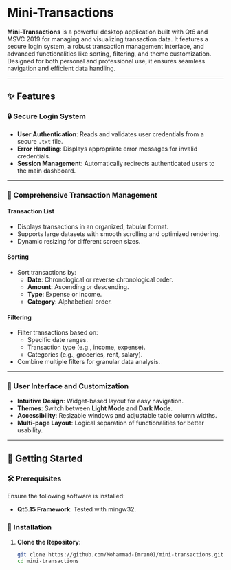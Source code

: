 # Mini-Transactions

**Mini-Transactions** is a powerful desktop application built with Qt6 and MSVC 2019 for managing and visualizing transaction data. It features a secure login system, a robust transaction management interface, and advanced functionalities like sorting, filtering, and theme customization. Designed for both personal and professional use, it ensures seamless navigation and efficient data handling.

---

## ✨ Features

### 🔒 Secure Login System
- **User Authentication**: Reads and validates user credentials from a secure `.txt` file.
- **Error Handling**: Displays appropriate error messages for invalid credentials.
- **Session Management**: Automatically redirects authenticated users to the main dashboard.

---

### 💼 Comprehensive Transaction Management
#### **Transaction List**
- Displays transactions in an organized, tabular format.
- Supports large datasets with smooth scrolling and optimized rendering.
- Dynamic resizing for different screen sizes.

#### **Sorting**
- Sort transactions by:
  - **Date**: Chronological or reverse chronological order.
  - **Amount**: Ascending or descending.
  - **Type**: Expense or income.
  - **Category**: Alphabetical order.

#### **Filtering**
- Filter transactions based on:
  - Specific date ranges.
  - Transaction type (e.g., income, expense).
  - Categories (e.g., groceries, rent, salary).
- Combine multiple filters for granular data analysis.

---

### 🎨 User Interface and Customization
- **Intuitive Design**: Widget-based layout for easy navigation.
- **Themes**: Switch between **Light Mode** and **Dark Mode**.
- **Accessibility**: Resizable windows and adjustable table column widths.
- **Multi-page Layout**: Logical separation of functionalities for better usability.

---

## 🚀 Getting Started

### 🛠️ Prerequisites
Ensure the following software is installed:
- **Qt5.15 Framework**: Tested with mingw32.

### 🔧 Installation

1. **Clone the Repository**:
   ```bash
   git clone https://github.com/Mohammad-Imran01/mini-transactions.git
   cd mini-transactions
